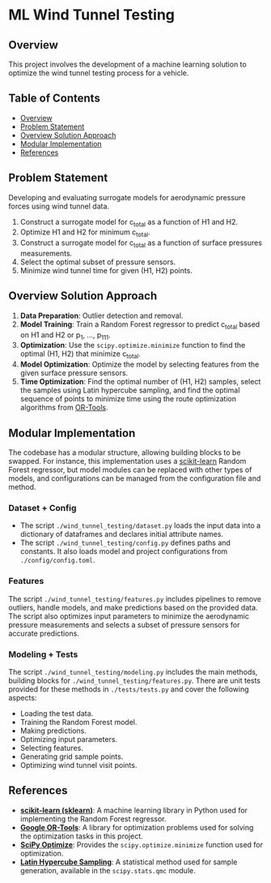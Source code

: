 # ML Wind Tunnel Testing

## Overview

This project involves the development of a machine learning solution to optimize the wind tunnel testing process for a vehicle.

## Table of Contents

- [Overview](#overview)
- [Problem Statement](#problem-statement)
- [Overview Solution Approach](#overview-solution-approach)
- [Modular Implementation](#modular-implementation)
- [References](#references)

## Problem Statement

Developing and evaluating surrogate models for aerodynamic pressure forces using wind tunnel data.

1. Construct a surrogate model for c<sub>total</sub> as a function of H1 and H2.
2. Optimize H1 and H2 for minimum c<sub>total</sub>.
3. Construct a surrogate model for c<sub>total</sub> as a function of surface pressures measurements.
4. Select the optimal subset of pressure sensors.
5. Minimize wind tunnel time for given (H1, H2) points.

## Overview Solution Approach

1. **Data Preparation**: Outlier detection and removal.
2. **Model Training**: Train a Random Forest regressor to predict c<sub>total</sub> based on H1 and H2 or p<sub>1</sub>, ..., p<sub>111</sub>.
3. **Optimization**: Use the `scipy.optimize.minimize` function to find the optimal (H1, H2) that minimize c<sub>total</sub>.
4. **Model Optimization**: Optimize the model by selecting features from the given surface pressure sensors.
5. **Time Optimization**: Find the optimal number of (H1, H2) samples, select the samples using Latin hypercube sampling, and find the optimal sequence of points to minimize time using the route optimization algorithms from [OR-Tools](https://github.com/google/or-tools/blob/stable/ortools/constraint_solver/samples/tsp_cities.py).

## Modular Implementation

The codebase has a modular structure, allowing building blocks to be swapped. For instance, this implementation uses a [scikit-learn](https://scikit-learn.org/stable/) Random Forest regressor, but model modules can be replaced with other types of models, and configurations can be managed from the configuration file and method.

### Dataset + Config

* The script `./wind_tunnel_testing/dataset.py` loads the input data into a dictionary of dataframes and declares initial attribute names.
* The script `./wind_tunnel_testing/config.py` defines paths and constants. It also loads model and project configurations from `./config/config.toml`.

### Features

The script `./wind_tunnel_testing/features.py` includes pipelines to remove outliers, handle models, and make predictions based on the provided data. The script also optimizes input parameters to minimize the aerodynamic pressure measurements and selects a subset of pressure sensors for accurate predictions.

### Modeling + Tests

The script `./wind_tunnel_testing/modeling.py` includes the main methods, building blocks for `./wind_tunnel_testing/features.py`. There are unit tests provided for these methods in `./tests/tests.py` and cover the following aspects:

- Loading the test data.
- Training the Random Forest model.
- Making predictions.
- Optimizing input parameters.
- Selecting features.
- Generating grid sample points.
- Optimizing wind tunnel visit points.

## References

- **[scikit-learn (sklearn)](https://scikit-learn.org/stable/)**: A machine learning library in Python used for implementing the Random Forest regressor.
- **[Google OR-Tools](https://developers.google.com/optimization)**: A library for optimization problems used for solving the optimization tasks in this project.
- **[SciPy Optimize](https://docs.scipy.org/doc/scipy/reference/optimize.html)**: Provides the `scipy.optimize.minimize` function used for optimization.
- **[Latin Hypercube Sampling](https://docs.scipy.org/doc/scipy/reference/generated/scipy.stats.qmc.LatinHypercube.html)**: A statistical method used for sample generation, available in the `scipy.stats.qmc` module.
